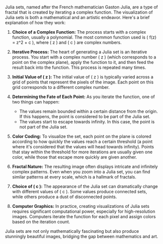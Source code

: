 Julia sets, named after the French mathematician Gaston Julia, are a type of fractal that is created by iterating a complex function. The visualization of Julia sets is both a mathematical and an artistic endeavor. Here's a brief explanation of how they work:

1. **Choice of a Complex Function:** The process starts with a complex function, usually a polynomial. The most common function used is \( f(z) = z^2 + c \), where \( z \) and \( c \) are complex numbers.

2. **Iterative Process:** The heart of generating a Julia set is an iterative process. You start with a complex number \( z \) (which corresponds to a point on the complex plane), apply the function to it, and then feed the result back into the function. This process is repeated many times.

3. **Initial Value of \( z \):** The initial value of \( z \) is typically varied across a grid of points that represent the pixels of the image. Each point on this grid corresponds to a different complex number.

4. **Determining the Fate of Each Point:** As you iterate the function, one of two things can happen:
    - The values remain bounded within a certain distance from the origin. If this happens, the point is considered to be part of the Julia set.
    - The values start to escape towards infinity. In this case, the point is not part of the Julia set.

5. **Color Coding:** To visualize the set, each point on the plane is colored according to how quickly the values reach a certain threshold (a point where it's considered that the values will head towards infinity). Points that stay within the threshold for more iterations are usually given one color, while those that escape more quickly are given another.

6. **Fractal Nature:** The resulting image often displays intricate and infinitely complex patterns. Even when you zoom into a Julia set, you can find similar patterns at every scale, which is a hallmark of fractals.

7. **Choice of \( c \):** The appearance of the Julia set can dramatically change with different values of \( c \). Some values produce connected sets, while others produce a dust of disconnected points.

8. **Computer Graphics:** In practice, creating visualizations of Julia sets requires significant computational power, especially for high-resolution images. Computers iterate the function for each pixel and assign colors based on the iteration count.

Julia sets are not only mathematically fascinating but also produce stunningly beautiful images, bridging the gap between mathematics and art.
